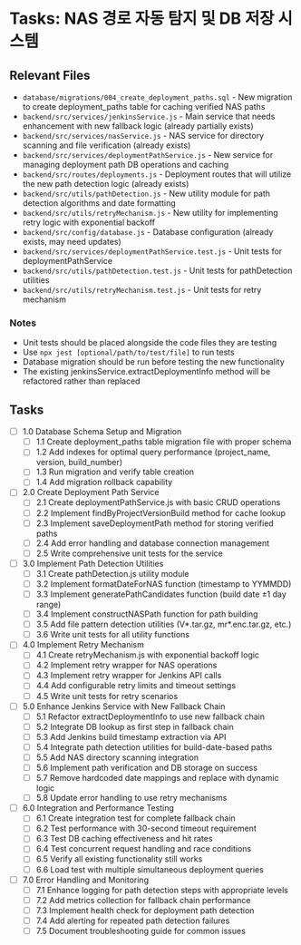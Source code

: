 # Tasks: NAS 경로 자동 탐지 및 DB 저장 시스템

## Relevant Files

- `database/migrations/004_create_deployment_paths.sql` - New migration to create deployment_paths table for caching verified NAS paths
- `backend/src/services/jenkinsService.js` - Main service that needs enhancement with new fallback logic (already partially exists)
- `backend/src/services/nasService.js` - NAS service for directory scanning and file verification (already exists)
- `backend/src/services/deploymentPathService.js` - New service for managing deployment path DB operations and caching
- `backend/src/routes/deployments.js` - Deployment routes that will utilize the new path detection logic (already exists)
- `backend/src/utils/pathDetection.js` - New utility module for path detection algorithms and date formatting
- `backend/src/utils/retryMechanism.js` - New utility for implementing retry logic with exponential backoff
- `backend/src/config/database.js` - Database configuration (already exists, may need updates)
- `backend/src/services/deploymentPathService.test.js` - Unit tests for deploymentPathService
- `backend/src/utils/pathDetection.test.js` - Unit tests for pathDetection utilities
- `backend/src/utils/retryMechanism.test.js` - Unit tests for retry mechanism

### Notes

- Unit tests should be placed alongside the code files they are testing
- Use `npx jest [optional/path/to/test/file]` to run tests
- Database migration should be run before testing the new functionality
- The existing jenkinsService.extractDeploymentInfo method will be refactored rather than replaced

## Tasks

- [ ] 1.0 Database Schema Setup and Migration
  - [ ] 1.1 Create deployment_paths table migration file with proper schema
  - [ ] 1.2 Add indexes for optimal query performance (project_name, version, build_number)
  - [ ] 1.3 Run migration and verify table creation
  - [ ] 1.4 Add migration rollback capability

- [ ] 2.0 Create Deployment Path Service
  - [ ] 2.1 Create deploymentPathService.js with basic CRUD operations
  - [ ] 2.2 Implement findByProjectVersionBuild method for cache lookup
  - [ ] 2.3 Implement saveDeploymentPath method for storing verified paths
  - [ ] 2.4 Add error handling and database connection management
  - [ ] 2.5 Write comprehensive unit tests for the service

- [ ] 3.0 Implement Path Detection Utilities
  - [ ] 3.1 Create pathDetection.js utility module
  - [ ] 3.2 Implement formatDateForNAS function (timestamp to YYMMDD)
  - [ ] 3.3 Implement generatePathCandidates function (build date ±1 day range)
  - [ ] 3.4 Implement constructNASPath function for path building
  - [ ] 3.5 Add file pattern detection utilities (V*.tar.gz, mr*.enc.tar.gz, etc.)
  - [ ] 3.6 Write unit tests for all utility functions

- [ ] 4.0 Implement Retry Mechanism
  - [ ] 4.1 Create retryMechanism.js with exponential backoff logic
  - [ ] 4.2 Implement retry wrapper for NAS operations
  - [ ] 4.3 Implement retry wrapper for Jenkins API calls
  - [ ] 4.4 Add configurable retry limits and timeout settings
  - [ ] 4.5 Write unit tests for retry scenarios

- [ ] 5.0 Enhance Jenkins Service with New Fallback Chain
  - [ ] 5.1 Refactor extractDeploymentInfo to use new fallback chain
  - [ ] 5.2 Integrate DB lookup as first step in fallback chain
  - [ ] 5.3 Add Jenkins build timestamp extraction via API
  - [ ] 5.4 Integrate path detection utilities for build-date-based paths
  - [ ] 5.5 Add NAS directory scanning integration
  - [ ] 5.6 Implement path verification and DB storage on success
  - [ ] 5.7 Remove hardcoded date mappings and replace with dynamic logic
  - [ ] 5.8 Update error handling to use retry mechanisms

- [ ] 6.0 Integration and Performance Testing
  - [ ] 6.1 Create integration test for complete fallback chain
  - [ ] 6.2 Test performance with 30-second timeout requirement
  - [ ] 6.3 Test DB caching effectiveness and hit rates
  - [ ] 6.4 Test concurrent request handling and race conditions
  - [ ] 6.5 Verify all existing functionality still works
  - [ ] 6.6 Load test with multiple simultaneous deployment queries

- [ ] 7.0 Error Handling and Monitoring
  - [ ] 7.1 Enhance logging for path detection steps with appropriate levels
  - [ ] 7.2 Add metrics collection for fallback chain performance
  - [ ] 7.3 Implement health check for deployment path detection
  - [ ] 7.4 Add alerting for repeated path detection failures
  - [ ] 7.5 Document troubleshooting guide for common issues